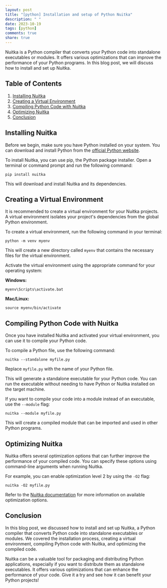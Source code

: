 ```yaml
---
layout: post
title: "[python] Installation and setup of Python Nuitka"
description: " "
date: 2023-10-19
tags: [python]
comments: true
share: true
---
```


Nuitka is a Python compiler that converts your Python code into standalone executables or modules. It offers various optimizations that can improve the performance of your Python programs. In this blog post, we will discuss how to install and set up Nuitka.

## Table of Contents

1. [Installing Nuitka](#installing-nuitka)
2. [Creating a Virtual Environment](#creating-a-virtual-environment)
3. [Compiling Python Code with Nuitka](#compiling-python-code-with-nuitka)
4. [Optimizing Nuitka](#optimizing-nuitka)
5. [Conclusion](#conclusion)

## Installing Nuitka

Before we begin, make sure you have Python installed on your system. You can download and install Python from the [official Python website](https://www.python.org/).

To install Nuitka, you can use pip, the Python package installer. Open a terminal or command prompt and run the following command:

```
pip install nuitka
```

This will download and install Nuitka and its dependencies.

## Creating a Virtual Environment

It is recommended to create a virtual environment for your Nuitka projects. A virtual environment isolates your project's dependencies from the global Python environment.

To create a virtual environment, run the following command in your terminal:

```
python -m venv myenv
```

This will create a new directory called `myenv` that contains the necessary files for the virtual environment.

Activate the virtual environment using the appropriate command for your operating system:

**Windows:**

```
myenv\Scripts\activate.bat
```

**Mac/Linux:**

```
source myenv/bin/activate
```

## Compiling Python Code with Nuitka

Once you have installed Nuitka and activated your virtual environment, you can use it to compile your Python code.

To compile a Python file, use the following command:

```
nuitka --standalone myfile.py
```

Replace `myfile.py` with the name of your Python file.

This will generate a standalone executable for your Python code. You can run the executable without needing to have Python or Nuitka installed on the target machine.

If you want to compile your code into a module instead of an executable, use the `--module` flag:

```
nuitka --module myfile.py
```

This will create a compiled module that can be imported and used in other Python programs.

## Optimizing Nuitka

Nuitka offers several optimization options that can further improve the performance of your compiled code. You can specify these options using command-line arguments when running Nuitka.

For example, you can enable optimization level 2 by using the `-O2` flag:

```
nuitka -O2 myfile.py
```

Refer to the [Nuitka documentation](https://nuitka.net/doc/user-manual.html) for more information on available optimization options.

## Conclusion

In this blog post, we discussed how to install and set up Nuitka, a Python compiler that converts Python code into standalone executables or modules. We covered the installation process, creating a virtual environment, compiling Python code with Nuitka, and optimizing the compiled code.

Nuitka can be a valuable tool for packaging and distributing Python applications, especially if you want to distribute them as standalone executables. It offers various optimizations that can enhance the performance of your code. Give it a try and see how it can benefit your Python projects!
